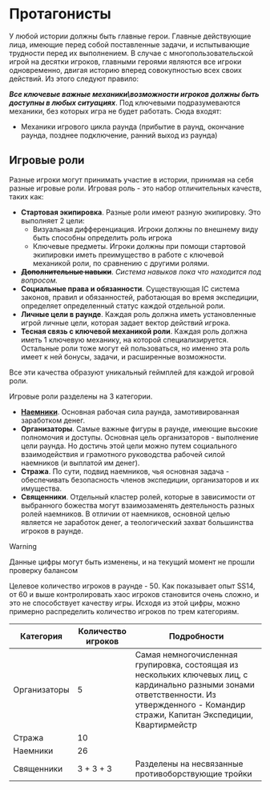 # Протагонисты

У любой истории должны быть главные герои. Главные действующие лица, имеющие перед собой поставленные задачи, и испытывающие трудности перед их выполнением.
В случае с многопользовательской игрой на десятки игроков, главными героями являются все игроки одновременно, двигая историю вперед совокупностью всех своих действий. Из этого следуют правило:

***Все ключевые важные механики\возможности игроков должны быть доступны в любых ситуациях***. Под ключевыми подразумеваются механики, без которых игра не будет работать. Сюда входят:
- Механики игрового цикла раунда (прибытие в раунд, окончание раунда, позднее подключение, ранний выход из раунда)

## Игровые роли

Разные игроки могут принимать участие в истории, принимая на себя разные игровые роли. 
Игровая роль - это набор отличительных качеств, таких как:
- **Стартовая экипировка**. Разные роли имеют разную экипировку. Это выполняет 2 цели:
  - Визуальная дифференциация. Игроки должны по внешнему виду быть способны определить роль игрока
  - Ключевые предметы. Игроки должны при помощи стартовой экипировки иметь преимущество в работе с ключевой механикой роли, по сравнению с другими ролями.
- ~~**Дополнительные навыки**~~. *Система навыков пока что находится под вопросом.*
- **Социальные права и обязанности**. Существующая IC система законов, правил и обязанностей, работающая во время экспедиции, определяет определенный статус каждой отдельной роли.
- **Личные цели в раунде**. Каждая роль должна иметь установленные игрой личные цели, которая задает вектор действий игрока. 
- **Тесная связь с ключевой механикой роли**. Каждая роль должна иметь 1 ключевую механику, на которой специализируется. Остальные роли тоже могут ей пользоваться, но именно эта роль имеет к ней бонусы, задачи, и расширенные возможности.

Все эти качества образуют уникальный геймплей для каждой игровой роли.

Игровые роли разделены на 3 категории. 
- **[Наемники](https://github.com/crystallpunk-14/crystall-punk-14/wiki/Mercenaries-%5BRU%5D)**. Основная рабочая сила раунда, замотивированная заработком денег.
- **Организаторы**. Самые важные фигуры в раунде, имеющие высокие полномочия и доступы. Основная цель организаторов - выполнение цели раунда. Но достичь этой цели можно путем социального взаимодействия и грамотного руководства рабочей силой наемников (и выплатой им денег). 
- **Стража**. По сути, подвид наемников, чья основная задача - обеспечивать безопасность членов экспедиции, организаторов и их имущества.
- **Священники**. Отдельный кластер ролей, которые в зависимости от выбранного божества могут взаимозаменять деятельность разных ролей наемников. В отличии от наемников, основной целью является не заработок денег, а теологический захват большинства игроков в раунде.

> [!WARNING]
> Данные цифры могут быть изменены, и на текущий момент не прошли проверку балансом

Целевое количество игроков в раунде - 50. Как показывает опыт SS14, от 60 и выше контролировать хаос игроков становится очень сложно, и это не способствует качеству игры.
Исходя из этой цифры, можно примерно распределить количество игроков по трем категориям.

| Категория  | Количество игроков | Подробности |
| ------------- | ------------- | ------------ |
| Организаторы  | 5  | Самая немногочисленная групировка, состоящая из нескольких ключевых лиц, с кардинально разными зонами ответственности. Из утвержденного - Командир стражи, Капитан Экспедиции, Квартирмейстр |
| Стража  | 10  | 
| Наемники | 26  | |
| Священники | 3 + 3 + 3 | Разделены на несвязанные противоборствующие тройки |
